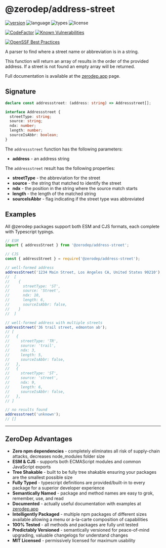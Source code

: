 # @zerodep/address-street

[![version](https://img.shields.io/npm/v/@zerodep/address-street?style=flat-square&color=blue)](https://www.npmjs.com/package/@zerodep/address-street)
![language](https://img.shields.io/badge/typescript-100%25-blue?style=flat-square)
![types](https://img.shields.io/badge/types-included-blue?style=flat-square)
![license](https://img.shields.io/github/license/cdepage/zerodep?color=blue&style=flat-square)

[![CodeFactor](https://www.codefactor.io/repository/github/cdepage/zerodep/badge)](https://www.codefactor.io/repository/github/cdepage/zerodep)
[![Known Vulnerabilities](https://snyk.io/test/github/cdepage/zerodep/badge.svg)](https://snyk.io/test/github/cdepage/zerodep)

[![OpenSSF Best Practices](https://www.bestpractices.dev/projects/9225/badge)](https://www.bestpractices.dev/projects/9225)

A parser to find where a street name or abbreviation is in a string.

This function will return an array of results in the order of the provided address. If a street is not found an empty array will be returned.

Full documentation is available at the [zerodep.app](http://zerodep.app/#/address/street) page.

## Signature

```typescript
declare const addressstreet: (address: string) => Addressstreet[];

interface Addressstreet {
  streetType: string;
  source: string;
  ndx: number;
  length: number;
  sourceIsAbbr: boolean;
}
```

The `addressstreet` function has the following parameters:

- **address** - an address string

The `addressstreet` result has the following properties:

- **streetType** - the abbreviation for the street
- **source** - the string that matched to identify the street
- **ndx** - the position in the string where the source match starts
- **length** - the length of the matched string
- **sourceIsAbbr** - flag indicating if the street type was abbreviated

## Examples

All @zerodep packages support both ESM and CJS formats, each complete with Typescript typings.

```javascript
// ESM
import { addressStreet } from '@zerodep/address-street';

// CJS
const { addressStreet } = require('@zerodep/address-street');
```

```javascript
// well-formed address
addressStreet('1234 Main Street, Los Angeles CA, United States 90210');
//  [
//    {
//      streetType: 'ST',
//      source: 'Street',
//      ndx: 10,
//      length: 6,
//      sourceIsAbbr: false,
//    }
//  ]

// well-formed address with multiple streets
addressStreet('36 trail street, edmonton ab');
// [
//   {
//     streetType: 'TR',
//     source: 'trail',
//     ndx: 3,
//     length: 5,
//     sourceIsAbbr: false,
//   },
//   {
//     streetType: 'ST',
//     source: 'street',
//     ndx: 9,
//     length: 6,
//     sourceIsAbbr: false,
//   },
// ]

// no results found
addressstreet('unknown');
// []
```

---

## ZeroDep Advantages

- **Zero npm dependencies** - completely eliminates all risk of supply-chain attacks, decreases node_modules folder size
- **ESM & CJS** - supports both ECMAScript modules and common JavaScript exports
- **Tree Shakable** - built to be fully tree shakable ensuring your packages are the smallest possible size
- **Fully Typed** - typescript definitions are provided/built-in to every package for a superior developer experience
- **Semantically Named** - package and method names are easy to grok, remember, use, and read
- **Documented** - actually useful documentation with examples at [zerodep.app](https://zerodep.app)
- **Intelligently Packaged** - multiple npm packages of different sizes available allowing a menu or a-la-carte composition of capabilities
- **100% Tested** - all methods and packages are fully unit tested
- **Predictably Versioned** - semantically versioned for peace-of-mind upgrading, valuable changelogs for understand changes
- **MIT Licensed** - permissively licensed for maximum usability
